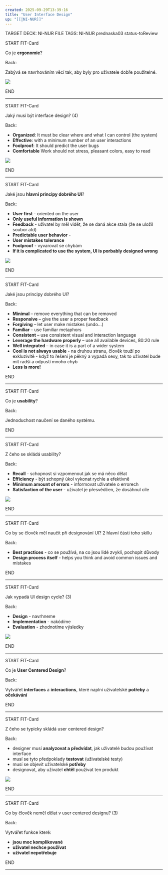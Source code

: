 ```yaml
---
created: 2025-09-29T13:39:16
title: "User Interface Design"
up: "[[📖NI-NUR]]"
---
```


TARGET DECK: NI-NUR
FILE TAGS: NI-NUR prednaska03 status-toReview


START
FIT-Card

Co je **ergonomie**?

Back:

Zabývá se navrhováním věcí tak, aby byly pro uživatele dobře použitelné.

<!-- DetailInfoStart -->
![](../../Assets/Pasted%20image%2020251019105937.png)
<!-- DetailInfoEnd -->

<!--ID: 1761580147954-->
END

---


START
FIT-Card

Jaký musí být interface design? (4)

Back:

- **Organized**: It must be clear where and what I can control (the system)
- **Effective**: with a minimum number of an user interactions
- **Foolproof**: It should predict the user bugs
- **Comfortable** Work should not stress, pleasant colors, easy to read

<!-- DetailInfoStart -->
![](../../Assets/Pasted%20image%2020251019105946.png)
<!-- DetailInfoEnd -->

<!--ID: 1761580147960-->
END

---


START
FIT-Card

Jaké jsou **hlavní principy dobrého UI**?

Back:

- **User first** - oriented on the user
- **Only useful information is shown**
- **Feedback** - uživatel by měl vidět, že se daná akce stala (že se uložil soubor atd)
- **Predictable user behavior** - 
- **User mistakes tolerance**
- **Foolproof** - vyvarovat se chybám
- **If it is complicated to use the system, UI is porbably designed wrong**

<!-- DetailInfoStart -->
![](../../Assets/Pasted%20image%2020251019110127.png)
<!-- DetailInfoEnd -->
<!--ID: 1761580147963-->
END

---


START
FIT-Card

Jaké jsou principy dobrého UI?

Back:

- **Minimal** – remove everything that can be removed 
- **Responsive** – give the user a proper feedback 
- **Forgiving** – let user make mistakes (undo...) 
- **Familiar** – use familiar metaphors
- **Consistent** – use consistent visual and interaction language
- **Leverage the hardware properly** – use all available devices, 80:20 rule
- **Well integrated** – in case it is a part of a wider system 
- **Cool is not always usable** - na druhou stranu, člověk touží po exkluzivitě - když to řešení je pěkný a vypadá sexy, tak to uživatel bude mít radši a odpustí mnoho chyb 
- **Less is more!**
<!--ID: 1761580147966-->
END

---


START
FIT-Card

Co je **usability**?

Back:

Jednoduchost naučení se daného systému.
<!--ID: 1761580147969-->
END

---


START
FIT-Card

Z čeho se skládá usability?

Back:

- **Recall** - schopnost si vzpomenout jak se má něco dělat
- **Efficiency** - být schopný úkol vykonat rychle a efektivně
- **Minimum amount of errors** - informovat uživatele o errorech
- **Satisfaction of the user** - uživatel je přesvědčen, že dosáhnul cíle

<!-- DetailInfoStart -->
![](../../Assets/Pasted%20image%2020251019110527.png)
<!-- DetailInfoEnd -->

<!--ID: 1761580147972-->
END

---



START
FIT-Card

Co by se člověk měl naučit při designování UI? 2 hlavní části toho skillu

Back:

- **Best practices** - co se používá, na co jsou lidé zvyklí, pochopit důvody
- **Design process itself** - helps you think and avoid common issues and mistakes
<!--ID: 1761580147975-->
END

---


START
FIT-Card

Jak vypadá UI design cycle? (3)

Back:

- **Design** - navrhneme
- **Implementation** - nakódíme
- **Evaluation** - zhodnotíme výsledky

![](../../Assets/Pasted%20image%2020251019110829.png)
<!--ID: 1761580147978-->
END

---


START
FIT-Card

Co je **User Centered Design**?

Back:

Vytvářet **interfaces** a **interactions**, které naplní uživatelské **potřeby** a **očekávání**
<!--ID: 1761580147981-->
END

---


START
FIT-Card

Z čeho se typicky skládá user centered design?

Back:

- designer musí **analyzovat a předvídat**, jak uživatelé budou používat interface
- musí se tyto předpoklady **testovat** (uživatelské testy)
- musí se objevit uživatelské **potřeby**
- designovat, aby uživatel **chtěl** používat ten produkt

<!-- DetailInfoStart -->
![](../../Assets/Pasted%20image%2020251019111226.png)
<!-- DetailInfoEnd -->

<!--ID: 1761580147984-->
END

---


START
FIT-Card

Co by člověk neměl dělat v user centered designu? (3)

Back:

Vytvářet funkce které:
- **jsou moc komplikované**
- **uživatel nechce používat**
- **uživatel nepotřebuje**
<!--ID: 1761580147987-->
END

---
